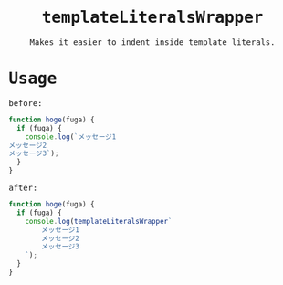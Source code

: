 <samp>
<div align="center">

# templateLiteralsWrapper

Makes it easier to indent inside template literals.

</div>

# Usage

before:

```js
function hoge(fuga) {
  if (fuga) {
    console.log(`メッセージ1
メッセージ2
メッセージ3`);
  }
}
```

after:

```js
function hoge(fuga) {
  if (fuga) {
    console.log(templateLiteralsWrapper`
        メッセージ1
        メッセージ2
        メッセージ3
    `);
  }
}
```

</samp>
